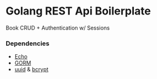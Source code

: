 # Golang REST Api Boilerplate

Book CRUD + Authentication w/ Sessions

### Dependencies

- [Echo](https://echo.labstack.com/)
- [GORM](https://gorm.io/)
- [uuid](https://github.com/google/uuid) & [bcrypt](https://pkg.go.dev/golang.org/x/crypto/bcrypt)
